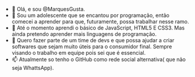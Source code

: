 - 👋 Olá, e sou @MarquesGusta.
- 👀 Sou um adolescente que se encantou por programação, então comecei a aprender para que, futuramente, possa trabalhar nesse ramo.
- 🌱 Até o momento aprendi o básico de JavaScript, HTML5 E CSS3. Mas ainda pretendo aprender mais linguagens de programação.
- 💞️ Quero fazer parte de um time de devs e que possa ajudar a criar softwares que sejam muito úteis para o consumidor final. Sempre visando o trabalho em equipe pois sei que é essencial.
- 📫 Atualmente so tenho o GitHub como rede social alternativa( que não seja WhattsApp).

<!---
MarquesGusta/MarquesGusta is a ✨ special ✨ repository because its `README.md` (this file) appears on your GitHub profile.
You can click the Preview link to take a look at your changes.
--->
